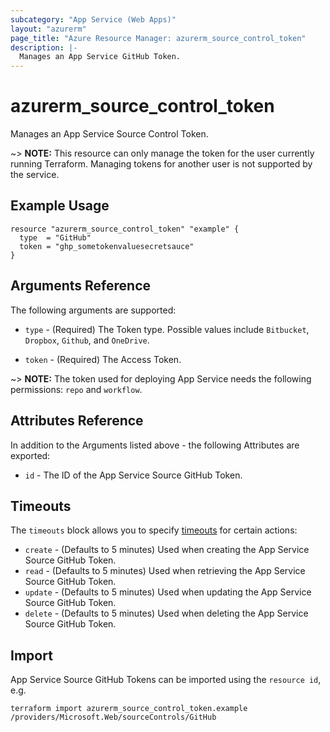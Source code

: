 ```yaml
---
subcategory: "App Service (Web Apps)"
layout: "azurerm"
page_title: "Azure Resource Manager: azurerm_source_control_token"
description: |-
  Manages an App Service GitHub Token.
---
```


# azurerm_source_control_token

Manages an App Service Source Control Token.

~> **NOTE:** This resource can only manage the token for the user currently running Terraform. Managing tokens for another user is not supported by the service. 

## Example Usage

```hcl
resource "azurerm_source_control_token" "example" {
  type  = "GitHub"
  token = "ghp_sometokenvaluesecretsauce"
}
```

## Arguments Reference

The following arguments are supported:

* `type` - (Required) The Token type. Possible values include `Bitbucket`, `Dropbox`, `Github`, and `OneDrive`.

* `token` - (Required) The Access Token.

~> **NOTE:** The token used for deploying App Service needs the following permissions: `repo` and `workflow`.

## Attributes Reference

In addition to the Arguments listed above - the following Attributes are exported: 

* `id` - The ID of the App Service Source GitHub Token.

## Timeouts

The `timeouts` block allows you to specify [timeouts](https://www.terraform.io/language/resources/syntax#operation-timeouts) for certain actions:

* `create` - (Defaults to 5 minutes) Used when creating the App Service Source GitHub Token.
* `read` - (Defaults to 5 minutes) Used when retrieving the App Service Source GitHub Token.
* `update` - (Defaults to 5 minutes) Used when updating the App Service Source GitHub Token.
* `delete` - (Defaults to 5 minutes) Used when deleting the App Service Source GitHub Token.

## Import

App Service Source GitHub Tokens can be imported using the `resource id`, e.g.

```shell
terraform import azurerm_source_control_token.example /providers/Microsoft.Web/sourceControls/GitHub
```
